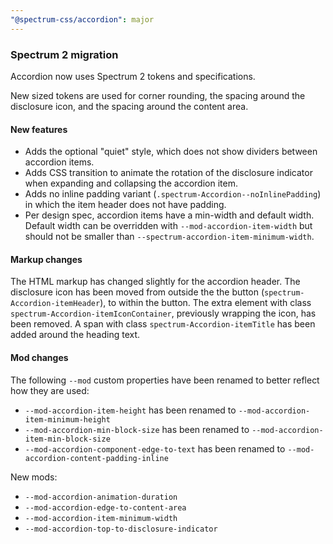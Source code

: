 ```yaml
---
"@spectrum-css/accordion": major
---
```


### Spectrum 2 migration

Accordion now uses Spectrum 2 tokens and specifications.

New sized tokens are used for corner rounding, the spacing around the disclosure icon, and
the spacing around the content area.

#### New features

- Adds the optional "quiet" style, which does not show dividers between accordion items.
- Adds CSS transition to animate the rotation of the disclosure indicator when expanding and
  collapsing the accordion item.
- Adds no inline padding variant (`.spectrum-Accordion--noInlinePadding`) in which the item
  header does not have padding.
- Per design spec, accordion items have a min-width and default width. Default width can be
  overridden with `--mod-accordion-item-width` but should not be smaller than
  `--spectrum-accordion-item-minimum-width`.

#### Markup changes

The HTML markup has changed slightly for the accordion header. The disclosure icon has been moved
from outside the the button (`spectrum-Accordion-itemHeader`), to within the button. The extra
element with class `spectrum-Accordion-itemIconContainer`, previously wrapping the icon, has
been removed. A span with class `spectrum-Accordion-itemTitle` has been added around the heading
text.

#### Mod changes

The following `--mod` custom properties have been renamed to better reflect how they are used:

- `--mod-accordion-item-height` has been renamed to `--mod-accordion-item-minimum-height`
- `--mod-accordion-min-block-size` has been renamed to `--mod-accordion-item-min-block-size`
- `--mod-accordion-component-edge-to-text` has been renamed to `--mod-accordion-content-padding-inline`

New mods:

- `--mod-accordion-animation-duration`
- `--mod-accordion-edge-to-content-area`
- `--mod-accordion-item-minimum-width`
- `--mod-accordion-top-to-disclosure-indicator`
